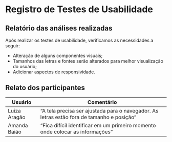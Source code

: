 # Registro de Testes de Usabilidade

## Relatório das análises realizadas 

Após realizar os testes de usabilidade, verificamos as necessidades a seguir:
* Alteração de alguns componentes visuais;
* Tamanhos das letras e fontes serão alterados para melhor visualização do usuário;
* Adicionar aspectos de responsividade.

## Relato dos participantes 
| Usuário       | Comentário |
|---------------|------------|
| Luiza Aragão  | “A tela precisa ser ajustada para o navegador. As letras estão fora de tamanho e posição”|
| Amanda Baião  | “Fica difícil identificar em um primeiro momento onde colocar as informações”            |
